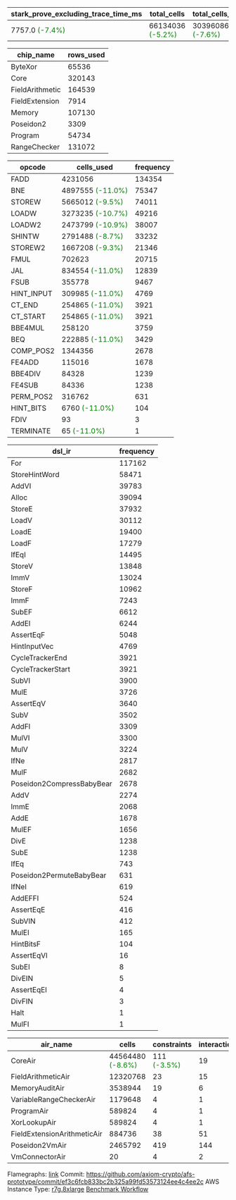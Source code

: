 | stark_prove_excluding_trace_time_ms | total_cells | total_cells_used | trace_gen_time_ms | verify_program_compile_ms |
| --- | --- | --- | --- | --- |
| 7757.0 <span style="color: green">(-7.4%)</span> | 66134036 <span style="color: green">(-5.2%)</span> | 30396086 <span style="color: green">(-7.6%)</span> | 1668.0 <span style="color: green">(-5.4%)</span> | 50.0 <span style="color: green">(-3.8%)</span> |

| chip_name | rows_used |
| --- | --- |
| ByteXor | 65536 |
| Core | 320143 |
| FieldArithmetic | 164539 |
| FieldExtension | 7914 |
| Memory | 107130 |
| Poseidon2 | 3309 |
| Program | 54734 |
| RangeChecker | 131072 |

| opcode | cells_used | frequency |
| --- | --- | --- |
| FADD | 4231056 | 134354 |
| BNE | 4897555 <span style="color: green">(-11.0%)</span> | 75347 |
| STOREW | 5665012 <span style="color: green">(-9.5%)</span> | 74011 |
| LOADW | 3273235 <span style="color: green">(-10.7%)</span> | 49216 |
| LOADW2 | 2473799 <span style="color: green">(-10.9%)</span> | 38007 |
| SHINTW | 2791488 <span style="color: green">(-8.7%)</span> | 33232 |
| STOREW2 | 1667208 <span style="color: green">(-9.3%)</span> | 21346 |
| FMUL | 702623 | 20715 |
| JAL | 834554 <span style="color: green">(-11.0%)</span> | 12839 |
| FSUB | 355778 | 9467 |
| HINT_INPUT | 309985 <span style="color: green">(-11.0%)</span> | 4769 |
| CT_END | 254865 <span style="color: green">(-11.0%)</span> | 3921 |
| CT_START | 254865 <span style="color: green">(-11.0%)</span> | 3921 |
| BBE4MUL | 258120 | 3759 |
| BEQ | 222885 <span style="color: green">(-11.0%)</span> | 3429 |
| COMP_POS2 | 1344356 | 2678 |
| FE4ADD | 115016 | 1678 |
| BBE4DIV | 84328 | 1239 |
| FE4SUB | 84336 | 1238 |
| PERM_POS2 | 316762 | 631 |
| HINT_BITS | 6760 <span style="color: green">(-11.0%)</span> | 104 |
| FDIV | 93 | 3 |
| TERMINATE | 65 <span style="color: green">(-11.0%)</span> | 1 |

| dsl_ir | frequency |
| --- | --- |
| For | 117162 |
| StoreHintWord | 58471 |
| AddVI | 39783 |
| Alloc | 39094 |
| StoreE | 37932 |
| LoadV | 30112 |
| LoadE | 19400 |
| LoadF | 17279 |
| IfEqI | 14495 |
| StoreV | 13848 |
| ImmV | 13024 |
| StoreF | 10962 |
| ImmF | 7243 |
| SubEF | 6612 |
| AddEI | 6244 |
| AssertEqF | 5048 |
| HintInputVec | 4769 |
| CycleTrackerEnd | 3921 |
| CycleTrackerStart | 3921 |
| SubVI | 3900 |
| MulE | 3726 |
| AssertEqV | 3640 |
| SubV | 3502 |
| AddFI | 3309 |
| MulVI | 3300 |
| MulV | 3224 |
| IfNe | 2817 |
| MulF | 2682 |
| Poseidon2CompressBabyBear | 2678 |
| AddV | 2274 |
| ImmE | 2068 |
| AddE | 1678 |
| MulEF | 1656 |
| DivE | 1238 |
| SubE | 1238 |
| IfEq | 743 |
| Poseidon2PermuteBabyBear | 631 |
| IfNeI | 619 |
| AddEFFI | 524 |
| AssertEqE | 416 |
| SubVIN | 412 |
| MulEI | 165 |
| HintBitsF | 104 |
| AssertEqVI | 16 |
| SubEI | 8 |
| DivEIN | 5 |
| AssertEqEI | 4 |
| DivFIN | 3 |
| Halt | 1 |
| MulFI | 1 |

| air_name | cells | constraints | interactions | main_cols | perm_cols | prep_cols | quotient_deg | rows |
| --- | --- | --- | --- | --- | --- | --- | --- | --- |
| CoreAir | 44564480 <span style="color: green">(-8.6%)</span> | 111 <span style="color: green">(-3.5%)</span> | 19 | 65 <span style="color: green">(-11.0%)</span> | 20 | 0 | 8 | 524288 |
| FieldArithmeticAir | 12320768 | 23 | 15 | 31 | 16 | 0 | 8 | 262144 |
| MemoryAuditAir | 3538944 | 19 | 6 | 19 | 8 | 0 | 8 | 131072 |
| VariableRangeCheckerAir | 1179648 | 4 | 1 | 1 | 8 | 2 | 1 | 131072 |
| ProgramAir | 589824 | 4 | 1 | 1 | 8 | 9 | 1 | 65536 |
| XorLookupAir | 589824 | 4 | 1 | 1 | 8 | 3 | 1 | 65536 |
| FieldExtensionArithmeticAir | 884736 | 38 | 51 | 68 | 40 | 0 | 8 | 8192 |
| Poseidon2VmAir | 2465792 | 419 | 144 | 502 | 100 | 0 | 8 | 4096 |
| VmConnectorAir | 20 | 4 | 2 | 2 | 8 | 1 | 2 | 2 |



Flamegraphs: [link](https://github.com/axiom-crypto/afs-prototype/actions/runs/11021496834/artifacts/1973798469)
Commit: https://github.com/axiom-crypto/afs-prototype/commit/ef3c6fcb833bc2b325a99fd53573124ee4c4ee2c
AWS Instance Type: [r7g.8xlarge](https://instances.vantage.sh/aws/ec2/r7g.8xlarge)
[Benchmark Workflow](https://github.com/axiom-crypto/afs-prototype/actions/runs/11021496834)
